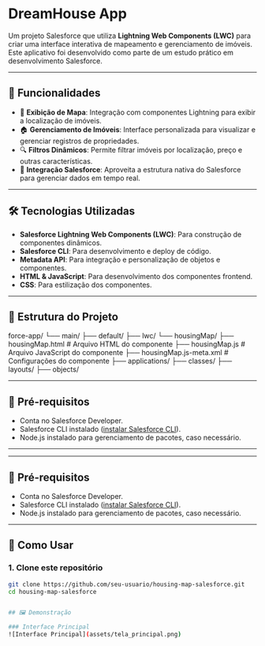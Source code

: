 # DreamHouse App

Um projeto Salesforce que utiliza **Lightning Web Components (LWC)** para criar uma interface interativa de mapeamento e gerenciamento de imóveis. Este aplicativo foi desenvolvido como parte de um estudo prático em desenvolvimento Salesforce.

---

## 🚀 Funcionalidades

- 📍 **Exibição de Mapa**: Integração com componentes Lightning para exibir a localização de imóveis.
- 🏠 **Gerenciamento de Imóveis**: Interface personalizada para visualizar e gerenciar registros de propriedades.
- 🔍 **Filtros Dinâmicos**: Permite filtrar imóveis por localização, preço e outras características.
- 🔗 **Integração Salesforce**: Aproveita a estrutura nativa do Salesforce para gerenciar dados em tempo real.

---

## 🛠️ Tecnologias Utilizadas

- **Salesforce Lightning Web Components (LWC)**: Para construção de componentes dinâmicos.
- **Salesforce CLI**: Para desenvolvimento e deploy de código.
- **Metadata API**: Para integração e personalização de objetos e componentes.
- **HTML & JavaScript**: Para desenvolvimento dos componentes frontend.
- **CSS**: Para estilização dos componentes.

---

## 📂 Estrutura do Projeto
force-app/ └── main/ ├── default/ ├── lwc/ └── housingMap/ ├── housingMap.html # Arquivo HTML do componente ├── housingMap.js # Arquivo JavaScript do componente ├── housingMap.js-meta.xml # Configurações do componente ├── applications/ ├── classes/ ├── layouts/ ├── objects/

---

## 🧩 Pré-requisitos

- Conta no Salesforce Developer.
- Salesforce CLI instalado ([instalar Salesforce CLI](https://developer.salesforce.com/tools/sfdxcli)).
- Node.js instalado para gerenciamento de pacotes, caso necessário.

---

---

## 🧩 Pré-requisitos

- Conta no Salesforce Developer.
- Salesforce CLI instalado ([instalar Salesforce CLI](https://developer.salesforce.com/tools/sfdxcli)).
- Node.js instalado para gerenciamento de pacotes, caso necessário.

---

## 📝 Como Usar

### **1. Clone este repositório**
```bash
git clone https://github.com/seu-usuario/housing-map-salesforce.git
cd housing-map-salesforce


## 🖼️ Demonstração

### Interface Principal
![Interface Principal](assets/tela_principal.png)
